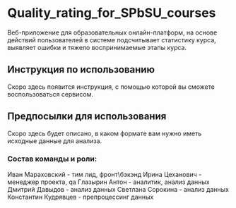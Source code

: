 # Quality_rating_for_SPbSU_courses
Веб-приложение для образовательных онлайн-платформ, на основе действий пользователей в системе подсчитывает статистику курса, выявляет ошибки и тяжело воспринимаемые этапы курса.
## Инструкция по использованию
Скоро здесь появится инструкция, с помощью которой вы сможете воспользоваться сервисом.
## Предпосылки для использования
Скоро здесь будет описано, в каком формате вам нужно иметь исходные данные для анализа.
### Состав команды и роли:
Иван Мараховский - тим лид, фронт\бэкэнд
Ирина Цеханович - менеджер проекта, qa
Глазырин Антон - аналитик, анализ данных
Дмитрий Давыдов - анализ данных
Светлана Сорокина - анализ данных
Константин Кудрявцев - препроцессинг данных

